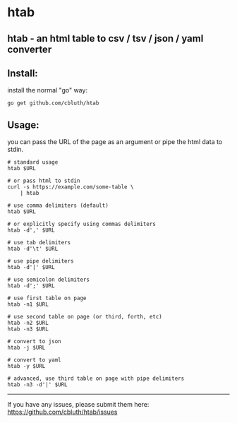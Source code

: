 # htab

htab - an html table to csv / tsv / json / yaml converter
---

Install:
---
install the normal "go" way:
```
go get github.com/cbluth/htab
```

Usage:
---

you can pass the URL of the page as an argument or pipe the html data to stdin.

```
# standard usage
htab $URL

# or pass html to stdin
curl -s https://example.com/some-table \
    | htab
```
```
# use comma delimiters (default)
htab $URL

# or explicitly specify using commas delimiters
htab -d',' $URL 
```
```
# use tab delimiters
htab -d'\t' $URL
```
```
# use pipe delimiters
htab -d'|' $URL
```
```
# use semicolon delimiters
htab -d';' $URL
```
```
# use first table on page
htab -n1 $URL
```
```
# use second table on page (or third, forth, etc)
htab -n2 $URL
htab -n3 $URL
```
```
# convert to json
htab -j $URL
```
```
# convert to yaml
htab -y $URL
```
```
# advanced, use third table on page with pipe delimiters
htab -n3 -d'|' $URL
```

---
If you have any issues, please submit them here:
https://github.com/cbluth/htab/issues
